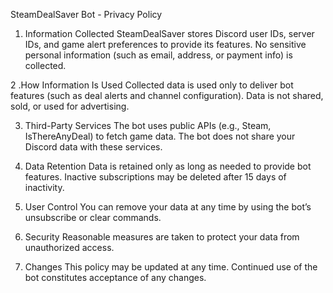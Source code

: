 SteamDealSaver Bot - Privacy Policy

1. Information Collected
    SteamDealSaver stores Discord user IDs, server IDs, and game alert preferences to provide its features. No sensitive personal information (such as email, address, or payment info) is collected.

2 .How Information Is Used
    Collected data is used only to deliver bot features (such as deal alerts and channel configuration). Data is not shared, sold, or used for advertising.

3. Third-Party Services
    The bot uses public APIs (e.g., Steam, IsThereAnyDeal) to fetch game data. The bot does not share your Discord data with these services.

4. Data Retention
  Data is retained only as long as needed to provide bot features. Inactive subscriptions may be deleted after 15 days of inactivity.

5. User Control
  You can remove your data at any time by using the bot’s unsubscribe or clear commands.

6. Security
    Reasonable measures are taken to protect your data from unauthorized access.

7. Changes
    This policy may be updated at any time. Continued use of the bot constitutes acceptance of any changes.
